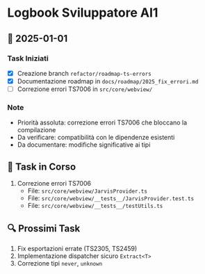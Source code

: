 # Logbook Sviluppatore AI1

## 📅 2025-01-01
### Task Iniziati
- [x] Creazione branch `refactor/roadmap-ts-errors`
- [x] Documentazione roadmap in `docs/roadmap/2025_fix_errori.md`
- [ ] Correzione errori TS7006 in `src/core/webview/`

### Note
- Priorità assoluta: correzione errori TS7006 che bloccano la compilazione
- Da verificare: compatibilità con le dipendenze esistenti
- Da documentare: modifiche significative ai tipi

## 📝 Task in Corso
1. Correzione errori TS7006
   - File: `src/core/webview/JarvisProvider.ts`
   - File: `src/core/webview/__tests__/JarvisProvider.test.ts`
   - File: `src/core/webview/__tests__/testUtils.ts`

## 🔍 Prossimi Task
1. Fix esportazioni errate (TS2305, TS2459)
2. Implementazione dispatcher sicuro `Extract<T>`
3. Correzione tipi `never`, `unknown` 